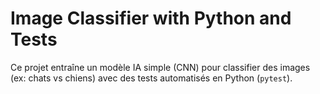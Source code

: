 # Image Classifier with Python and Tests

Ce projet entraîne un modèle IA simple (CNN) pour classifier des images (ex: chats vs chiens) avec des tests automatisés en Python (`pytest`).
